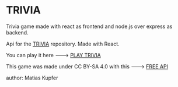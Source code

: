 # TRIVIA

Trivia game made with react as frontend and node.js over express as backend.

Api for the [TRIVIA](https://github.com/matiascfgm/react-trivia) repository. Made with React.

You can play it here ---> [PLAY TRIVIA](https://matiascfgm.github.io/trivia)

This game was made under CC BY-SA 4.0 with this ---> [FREE API](https://opentdb.com/)

author: Matias Kupfer
